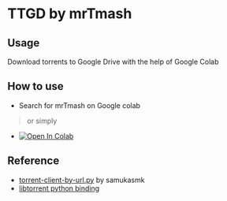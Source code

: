 # TTGD by mrTmash

## Usage
Download torrents to Google Drive with the help of Google Colab

## How to use
- Search for mrTmash on Google colab
> or simply
- [![Open In Colab](https://colab.research.google.com/assets/colab-badge.svg)](https://colab.research.google.com/github/mrTmash/TTGD/blob/main/TTGD.ipynb)

## Reference
- [torrent-client-by-url.py](https://gist.github.com/samukasmk/940ca5d5abd9019e8b1af77c819e4ca9) by samukasmk
- [libtorrent python binding](https://www.libtorrent.org/python_binding.html)
